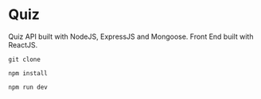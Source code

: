 # Quiz

Quiz API built with NodeJS, ExpressJS and Mongoose. Front End built with ReactJS.

```Cloning
git clone
```

```Installing
npm install
```

```Running
npm run dev
```
